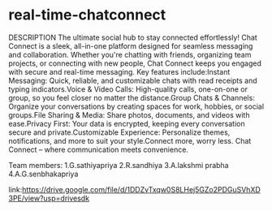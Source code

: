 # real-time-chatconnect
DESCRIPTION
 The ultimate social hub to stay connected effortlessly! Chat Connect is a sleek, all-in-one platform designed for seamless messaging and collaboration. Whether you're chatting with friends, organizing team projects, or connecting with new people, Chat Connect keeps you engaged with secure and real-time messaging. Key features include:Instant Messaging: Quick, reliable, and customizable chats with read receipts and typing indicators.Voice & Video Calls: High-quality calls, one-on-one or group, so you feel closer no matter the distance.Group Chats & Channels: Organize your conversations by creating spaces for work, hobbies, or social groups.File Sharing & Media: Share photos, documents, and videos with ease.Privacy First: Your data is encrypted, keeping every conversation secure and private.Customizable Experience: Personalize themes, notifications, and more to suit your style.Connect more, worry less. Chat Connect – where communication meets convenience.

 Team members:
 1.G.sathiyapriya
 2.R.sandhiya
 3.A.lakshmi prabha
 4.A.G.senbhakapriya

 link:https://drive.google.com/file/d/1DDZvTxqw0S8LHej5GZo2PDGuSVhXD3PE/view?usp=drivesdk

 
